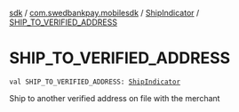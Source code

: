 [sdk](../../index.md) / [com.swedbankpay.mobilesdk](../index.md) / [ShipIndicator](index.md) / [SHIP_TO_VERIFIED_ADDRESS](./-s-h-i-p_-t-o_-v-e-r-i-f-i-e-d_-a-d-d-r-e-s-s.md)

# SHIP_TO_VERIFIED_ADDRESS

`val SHIP_TO_VERIFIED_ADDRESS: `[`ShipIndicator`](index.md)

Ship to another verified address on file with the merchant

